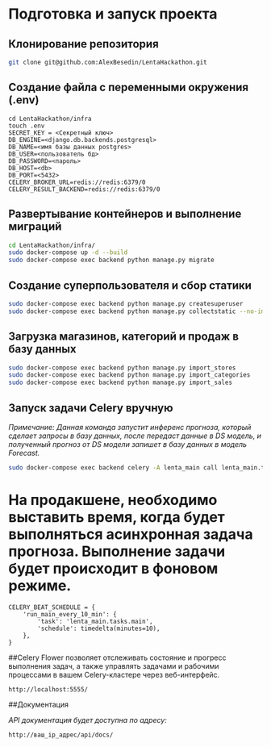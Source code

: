 # Подготовка и запуск проекта

## Клонирование репозитория
```bash
git clone git@github.com:AlexBesedin/LentaHackathon.git
```


## Создание файла с переменными окружения (.env)
```
cd LentaHackathon/infra
touch .env
SECRET_KEY = <Секретный ключ>
DB_ENGINE=<django.db.backends.postgresql>
DB_NAME=<имя базы данных postgres>
DB_USER=<пользователь бд>
DB_PASSWORD=<пароль>
DB_HOST=<db>
DB_PORT=<5432>
CELERY_BROKER_URL=redis://redis:6379/0
CELERY_RESULT_BACKEND=redis://redis:6379/0
```

## Развертывание контейнеров и выполнение миграций

```bash
cd LentaHackathon/infra/
sudo docker-compose up -d --build
sudo docker-compose exec backend python manage.py migrate
```


## Создание суперпользователя и сбор статики

```bash
sudo docker-compose exec backend python manage.py createsuperuser
sudo docker-compose exec backend python manage.py collectstatic --no-input
```

## Загрузка магазинов, категорий и продаж в базу данных

```bash
sudo docker-compose exec backend python manage.py import_stores
sudo docker-compose exec backend python manage.py import_categories
sudo docker-compose exec backend python manage.py import_sales
```


## Запуск задачи Celery вручную

*Примечание: Данная команда запустит инференс прогноза, который сделает запросы в базу данных, после передаст данные в DS модель, и полученный прогноз от DS модели запишет в базу данных в модель Forecast.*
```bash
sudo docker-compose exec backend celery -A lenta_main call lenta_main.tasks.main
```

# На продакшене, необходимо выставить время, когда будет выполняться асинхронная задача прогноза. Выполнение задачи будет происходит в фоновом режиме.

```
CELERY_BEAT_SCHEDULE = {
    'run_main_every_10_min': {
        'task': 'lenta_main.tasks.main',
        'schedule': timedelta(minutes=10),
    },
}

```

##Celery Flower позволяет отслеживать состояние и прогресс выполнения задач, а также управлять задачами и рабочими процессами в вашем Celery-кластере через веб-интерфейс.

```
http://localhost:5555/
```


##Документация

*API документация будет доступна по адресу:*

```
http://ваш_ip_адрес/api/docs/
```
